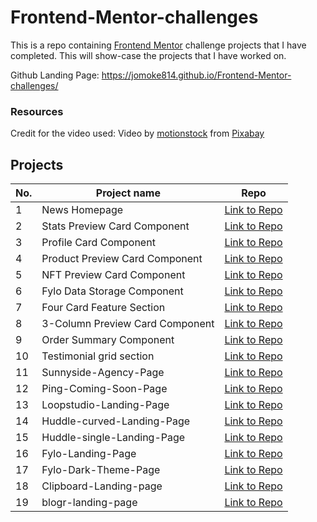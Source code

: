 # Frontend-Mentor-challenges
This is a repo containing [Frontend Mentor](https://www.frontendmentor.io/challenges) challenge projects that I have completed.
This will show-case the projects that I have worked on.

Github Landing Page: https://jomoke814.github.io/Frontend-Mentor-challenges/

### Resources
Credit for the video used: Video by <a href="https://pixabay.com/users/motionstock-13298494/?utm_source=link-attribution&amp;utm_medium=referral&amp;utm_campaign=video&amp;utm_content=27669">motionstock</a> from <a href="https://pixabay.com//?utm_source=link-attribution&amp;utm_medium=referral&amp;utm_campaign=video&amp;utm_content=27669">Pixabay</a>

## Projects
| No. | Project name | Repo |
| --- | --- | --- |
| 1   | News Homepage | [Link to Repo](https://github.com/jomoke814/news-homepage)|
| 2   | Stats Preview Card Component | [Link to Repo](https://github.com/jomoke814/stats-preview-card)|
| 3   | Profile Card Component| [Link to Repo](https://github.com/jomoke814/profile-card)|
| 4   | Product Preview Card Component | [Link to Repo](https://github.com/jomoke814/Product-preview-card-component)|
| 5   | NFT Preview Card Component | [Link to Repo](https://github.com/jomoke814/NFT-preview-card-component)|
| 6   | Fylo Data Storage Component | [Link to Repo](https://github.com/jomoke814/fylo-storage)|
| 7   | Four Card Feature Section | [Link to Repo](https://github.com/jomoke814/four-card-feature)|
| 8   | 3-Column Preview Card Component| [Link to Repo](https://github.com/jomoke814/column-preview-card)|
| 9   | Order Summary Component | [Link to Repo](https://github.com/jomoke814/order-summary-component)|
| 10   | Testimonial grid section | [Link to Repo](https://github.com/jomoke814/Testimonials-grid-section)|
| 11   | Sunnyside-Agency-Page | [Link to Repo](https://github.com/jomoke814/Frontend-Mentor-challenges/tree/main/sunnyside-landing-page)| in-progress |
| 12   | Ping-Coming-Soon-Page | [Link to Repo](https://github.com/jomoke814/Frontend-Mentor-challenges/tree/main/ping-soon-page)| in-progress |
| 13   | Loopstudio-Landing-Page | [Link to Repo](https://github.com/jomoke814/Frontend-Mentor-challenges/tree/main/loopstudio-landing-page)| in-progress |
| 14   | Huddle-curved-Landing-Page | [Link to Repo](https://github.com/jomoke814/Frontend-Mentor-challenges/tree/main/huddle-curved-landing-page)| in-progress |
| 15   | Huddle-single-Landing-Page | [Link to Repo](https://github.com/jomoke814/Frontend-Mentor-challenges/tree/main/huddle-single-landing-page)| in-progress |
| 16   | Fylo-Landing-Page | [Link to Repo](https://github.com/jomoke814/Frontend-Mentor-challenges/tree/main/fylo-landing-page)| in-progress |
| 17   | Fylo-Dark-Theme-Page | [Link to Repo](https://github.com/jomoke814/Frontend-Mentor-challenges/tree/main/fylo-dark-landing-page)| in-progress |
| 18   | Clipboard-Landing-page | [Link to Repo](https://github.com/jomoke814/Frontend-Mentor-challenges/tree/main/clipboard-landing-page)| in-progress |
| 19   | blogr-landing-page| [Link to Repo](https://github.com/jomoke814/Frontend-Mentor-challenges/tree/main/blogr-landing-page)| in-progress |